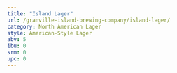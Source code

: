 ```yaml
---
title: "Island Lager"
url: /granville-island-brewing-company/island-lager/
category: North American Lager
style: American-Style Lager
abv: 5
ibu: 0
srm: 0
upc: 0
---
```


